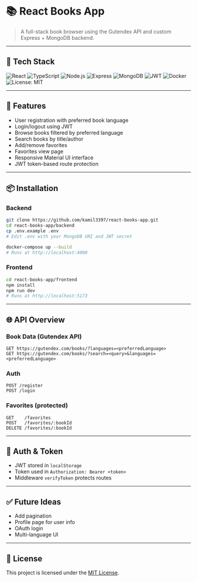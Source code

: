 
# 📚 React Books App

> A full-stack book browser using the Gutendex API and custom Express + MongoDB backend.

---

## 🧰 Tech Stack

![React](https://img.shields.io/badge/Frontend-React-blue?logo=react)
![TypeScript](https://img.shields.io/badge/Language-TypeScript-blue?logo=typescript)
![Node.js](https://img.shields.io/badge/Backend-Node.js-green?logo=node.js)
![Express](https://img.shields.io/badge/API-Express-black?logo=express)
![MongoDB](https://img.shields.io/badge/Database-MongoDB-brightgreen?logo=mongodb)
![JWT](https://img.shields.io/badge/Auth-JWT-orange?logo=jsonwebtokens)
![Docker](https://img.shields.io/badge/DevOps-Docker-blue?logo=docker)
![License: MIT](https://img.shields.io/badge/License-MIT-yellow.svg)

---

## 🚀 Features

- User registration with preferred book language
- Login/logout using JWT
- Browse books filtered by preferred language
- Search books by title/author
- Add/remove favorites
- Favorites view page
- Responsive Material UI interface
- JWT token-based route protection

---

## 📦 Installation

### Backend

```bash
git clone https://github.com/kamil3397/react-books-app.git
cd react-books-app/backend
cp .env.example .env
# Edit .env with your MongoDB URI and JWT secret

docker-compose up --build
# Runs at http://localhost:4000
```

### Frontend

```bash
cd react-books-app/frontend
npm install
npm run dev
# Runs at http://localhost:5173
```

---

## 🌐 API Overview

### Book Data (Gutendex API)

```http
GET https://gutendex.com/books/?languages=<preferredLanguage>
GET https://gutendex.com/books/?search=<query>&languages=<preferredLanguage>
```

### Auth

```http
POST /register
POST /login
```

### Favorites (protected)

```http
GET    /favorites
POST   /favorites/:bookId
DELETE /favorites/:bookId
```

---

## 🔐 Auth & Token

- JWT stored in `localStorage`
- Token used in `Authorization: Bearer <token>`
- Middleware `verifyToken` protects routes

---

## ✅ Future Ideas

- Add pagination
- Profile page for user info
- OAuth login
- Multi-language UI

---

## 📄 License

This project is licensed under the [MIT License](https://opensource.org/licenses/MIT).

